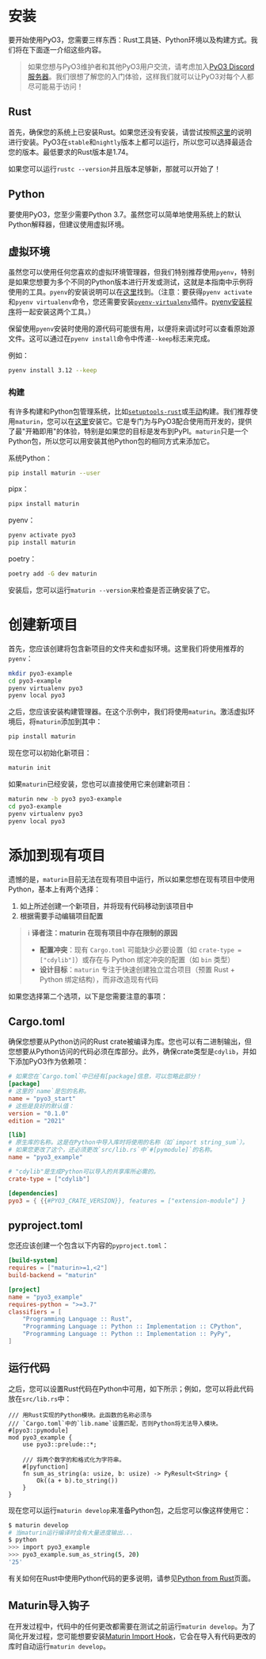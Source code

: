 # 安装

要开始使用PyO3，您需要三样东西：Rust工具链、Python环境以及构建方式。我们将在下面逐一介绍这些内容。

> 如果您想与PyO3维护者和其他PyO3用户交流，请考虑加入[PyO3 Discord服务器](https://discord.gg/33kcChzH7f)。我们很想了解您的入门体验，这样我们就可以让PyO3对每个人都尽可能易于访问！

## Rust

首先，确保您的系统上已安装Rust。如果您还没有安装，请尝试按照[这里](https://www.rust-lang.org/tools/install)的说明进行安装。PyO3在`stable`和`nightly`版本上都可以运行，所以您可以选择最适合您的版本。最低要求的Rust版本是1.74。

如果您可以运行`rustc --version`并且版本足够新，那就可以开始了！

## Python

要使用PyO3，您至少需要Python 3.7。虽然您可以简单地使用系统上的默认Python解释器，但建议使用虚拟环境。

## 虚拟环境

虽然您可以使用任何您喜欢的虚拟环境管理器，但我们特别推荐使用`pyenv`，特别是如果您想要为多个不同的Python版本进行开发或测试，这就是本指南中示例将使用的工具。`pyenv`的安装说明可以在[这里](https://github.com/pyenv/pyenv#a-getting-pyenv)找到。（注意：要获得`pyenv activate`和`pyenv virtualenv`命令，您还需要安装[`pyenv-virtualenv`](https://github.com/pyenv/pyenv-virtualenv)插件。[pyenv安装程序](https://github.com/pyenv/pyenv-installer#installation--update--uninstallation)将一起安装这两个工具。）

保留使用`pyenv`安装时使用的源代码可能很有用，以便将来调试时可以查看原始源文件。这可以通过在`pyenv install`命令中传递`--keep`标志来完成。

例如：

```bash
pyenv install 3.12 --keep
```

### 构建

有许多构建和Python包管理系统，比如[`setuptools-rust`](https://github.com/PyO3/setuptools-rust)或[手动](./building-and-distribution.md#manual-builds)构建。我们推荐使用`maturin`，您可以在[这里](https://maturin.rs/installation.html)安装它。它是专门为与PyO3配合使用而开发的，提供了最"开箱即用"的体验，特别是如果您的目标是发布到PyPI。`maturin`只是一个Python包，所以您可以用安装其他Python包的相同方式来添加它。

系统Python：
```bash
pip install maturin --user
```

pipx：
```bash
pipx install maturin
```

pyenv：
```bash
pyenv activate pyo3
pip install maturin
```

poetry：
```bash
poetry add -G dev maturin
```

安装后，您可以运行`maturin --version`来检查是否正确安装了它。

# 创建新项目

首先，您应该创建将包含新项目的文件夹和虚拟环境。这里我们将使用推荐的`pyenv`：

```bash
mkdir pyo3-example
cd pyo3-example
pyenv virtualenv pyo3
pyenv local pyo3
```

之后，您应该安装构建管理器。在这个示例中，我们将使用`maturin`。激活虚拟环境后，将`maturin`添加到其中：

```bash
pip install maturin
```

现在您可以初始化新项目：

```bash
maturin init
```

如果`maturin`已经安装，您也可以直接使用它来创建新项目：

```bash
maturin new -b pyo3 pyo3-example
cd pyo3-example
pyenv virtualenv pyo3
pyenv local pyo3
```

# 添加到现有项目

遗憾的是，`maturin`目前无法在现有项目中运行，所以如果您想在现有项目中使用Python，基本上有两个选择：

1. 如上所述创建一个新项目，并将现有代码移动到该项目中
2. 根据需要手动编辑项目配置
> ℹ️ **译者注：maturin 在现有项目中存在限制的原因**  
> - **配置冲突**：现有 `Cargo.toml` 可能缺少必要设置（如 `crate-type = ["cdylib"]`）或存在与 Python 绑定冲突的配置（如 `bin` 类型）  
> - **设计目标**：`maturin` 专注于快速创建独立混合项目（预置 Rust + Python 绑定结构），而非改造现有代码

如果您选择第二个选项，以下是您需要注意的事项：

## Cargo.toml

确保您想要从Python访问的Rust crate被编译为库。您也可以有二进制输出，但您想要从Python访问的代码必须在库部分。此外，确保crate类型是`cdylib`，并如下添加PyO3作为依赖项：

```toml
# 如果您在`Cargo.toml`中已经有[package]信息，可以忽略此部分！
[package]
# 这里的`name`是包的名称。
name = "pyo3_start"
# 这些是良好的默认值：
version = "0.1.0"
edition = "2021"

[lib]
# 原生库的名称。这是在Python中导入库时将使用的名称（如`import string_sum`）。
# 如果您更改了这个，还必须更改`src/lib.rs`中`#[pymodule]`的名称。
name = "pyo3_example"

# "cdylib"是生成Python可以导入的共享库所必需的。
crate-type = ["cdylib"]

[dependencies]
pyo3 = { {{#PYO3_CRATE_VERSION}}, features = ["extension-module"] }
```

## pyproject.toml

您还应该创建一个包含以下内容的`pyproject.toml`：

```toml
[build-system]
requires = ["maturin>=1,<2"]
build-backend = "maturin"

[project]
name = "pyo3_example"
requires-python = ">=3.7"
classifiers = [
    "Programming Language :: Rust",
    "Programming Language :: Python :: Implementation :: CPython",
    "Programming Language :: Python :: Implementation :: PyPy",
]
```

## 运行代码

之后，您可以设置Rust代码在Python中可用，如下所示；例如，您可以将此代码放在`src/lib.rs`中：

```rust,no_run
/// 用Rust实现的Python模块。此函数的名称必须与
/// `Cargo.toml`中的`lib.name`设置匹配，否则Python将无法导入模块。
#[pyo3::pymodule]
mod pyo3_example {
    use pyo3::prelude::*;

    /// 将两个数字的和格式化为字符串。
    #[pyfunction]
    fn sum_as_string(a: usize, b: usize) -> PyResult<String> {
        Ok((a + b).to_string())
    }
}
```

现在您可以运行`maturin develop`来准备Python包，之后您可以像这样使用它：

```bash
$ maturin develop
# 当maturin运行编译时会有大量进度输出...
$ python
>>> import pyo3_example
>>> pyo3_example.sum_as_string(5, 20)
'25'
```

有关如何在Rust中使用Python代码的更多说明，请参见[Python from Rust](python-from-rust.md)页面。

## Maturin导入钩子

在开发过程中，代码中的任何更改都需要在测试之前运行`maturin develop`。为了简化开发过程，您可能想要安装[Maturin Import Hook](https://github.com/PyO3/maturin-import-hook)，它会在导入有代码更改的库时自动运行`maturin develop`。
